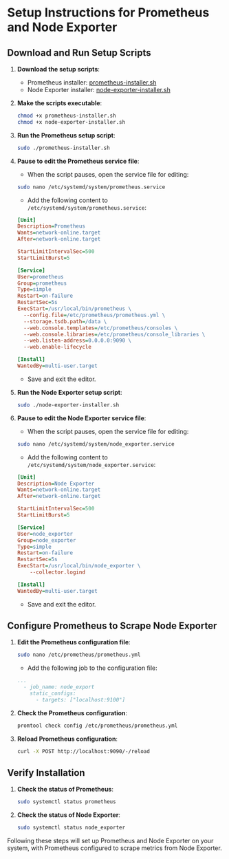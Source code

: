 # Setup Instructions for Prometheus and Node Exporter

## Download and Run Setup Scripts

1. **Download the setup scripts**:
    - Prometheus installer: [prometheus-installer.sh](https://github.com/Net-Novice/Net-Novice-Server-Setups/blob/main/prometheus-installer.sh)
    - Node Exporter installer: [node-exporter-installer.sh](https://github.com/Net-Novice/Net-Novice-Server-Setups/blob/main/node-exporter-installer.sh)

2. **Make the scripts executable**:
    ```bash
    chmod +x prometheus-installer.sh
    chmod +x node-exporter-installer.sh
    ```

3. **Run the Prometheus setup script**:
    ```bash
    sudo ./prometheus-installer.sh
    ```

4. **Pause to edit the Prometheus service file**:
    - When the script pauses, open the service file for editing:
    ```bash
    sudo nano /etc/systemd/system/prometheus.service
    ```
    - Add the following content to `/etc/systemd/system/prometheus.service`:
    ```ini
    [Unit]
    Description=Prometheus
    Wants=network-online.target
    After=network-online.target

    StartLimitIntervalSec=500
    StartLimitBurst=5

    [Service]
    User=prometheus
    Group=prometheus
    Type=simple
    Restart=on-failure
    RestartSec=5s
    ExecStart=/usr/local/bin/prometheus \
      --config.file=/etc/prometheus/prometheus.yml \
      --storage.tsdb.path=/data \
      --web.console.templates=/etc/prometheus/consoles \
      --web.console.libraries=/etc/prometheus/console_libraries \
      --web.listen-address=0.0.0.0:9090 \
      --web.enable-lifecycle

    [Install]
    WantedBy=multi-user.target
    ```
    - Save and exit the editor.

5. **Run the Node Exporter setup script**:
    ```bash
    sudo ./node-exporter-installer.sh
    ```

6. **Pause to edit the Node Exporter service file**:
    - When the script pauses, open the service file for editing:
    ```bash
    sudo nano /etc/systemd/system/node_exporter.service
    ```
    - Add the following content to `/etc/systemd/system/node_exporter.service`:
    ```ini
    [Unit]
    Description=Node Exporter
    Wants=network-online.target
    After=network-online.target

    StartLimitIntervalSec=500
    StartLimitBurst=5

    [Service]
    User=node_exporter
    Group=node_exporter
    Type=simple
    Restart=on-failure
    RestartSec=5s
    ExecStart=/usr/local/bin/node_exporter \
        --collector.logind

    [Install]
    WantedBy=multi-user.target
    ```
    - Save and exit the editor.

## Configure Prometheus to Scrape Node Exporter

1. **Edit the Prometheus configuration file**:
    ```bash
    sudo nano /etc/prometheus/prometheus.yml
    ```
    - Add the following job to the configuration file:
    ```yaml
    ...
      - job_name: node_export
        static_configs:
          - targets: ["localhost:9100"]
    ```

2. **Check the Prometheus configuration**:
    ```bash
    promtool check config /etc/prometheus/prometheus.yml
    ```

3. **Reload Prometheus configuration**:
    ```bash
    curl -X POST http://localhost:9090/-/reload
    ```

## Verify Installation

1. **Check the status of Prometheus**:
    ```bash
    sudo systemctl status prometheus
    ```

2. **Check the status of Node Exporter**:
    ```bash
    sudo systemctl status node_exporter
    ```

Following these steps will set up Prometheus and Node Exporter on your system, with Prometheus configured to scrape metrics from Node Exporter.
